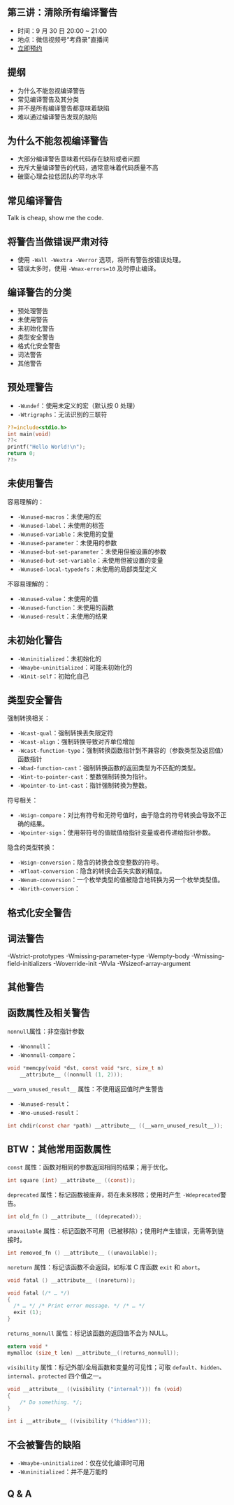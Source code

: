 ## 第三讲：清除所有编译警告

- 时间：9 月 30 日 20:00 ~ 21:00
- 地点：微信视频号“考鼎录”直播间
- [立即预约](#/3)

		
## 提纲

- 为什么不能忽视编译警告
- 常见编译警告及其分类
- 并不是所有编译警告都意味着缺陷
- 难以通过编译警告发现的缺陷

		
## 为什么不能忽视编译警告

- 大部分编译警告意味着代码存在缺陷或者问题
- 充斥大量编译警告的代码，通常意味着代码质量不高
- 破窗心理会拉低团队的平均水平

		
## 常见编译警告

Talk is cheap, show me the code.

		
## 将警告当做错误严肃对待

- 使用 `-Wall -Wextra -Werror` 选项，将所有警告按错误处理。
- 错误太多时，使用 `-Wmax-errors=10` 及时停止编译。

		
## 编译警告的分类

- 预处理警告
- 未使用警告
- 未初始化警告
- 类型安全警告
- 格式化安全警告
- 词法警告
- 其他警告

		
## 预处理警告

- `-Wundef`：使用未定义的宏（默认按 0 处理）
- `-Wtrigraphs`：无法识别的三联符

```c
??=include<stdio.h>
int main(void)
??<
printf("Hello World!\n");
return 0;
??>
```

		
## 未使用警告

容易理解的：
- `-Wunused-macros`：未使用的宏
- `-Wunused-label`：未使用的标签
- `-Wunused-variable`：未使用的变量
- `-Wunused-parameter`：未使用的参数
- `-Wunused-but-set-parameter`：未使用但被设置的参数
- `-Wunused-but-set-variable`：未使用但被设置的变量
- `-Wunused-local-typedefs`：未使用的局部类型定义

	
不容易理解的：
- `-Wunused-value`：未使用的值
- `-Wunused-function`：未使用的函数
- `-Wunused-result`：未使用的结果

		
## 未初始化警告

- `-Wuninitialized`：未初始化的
- `-Wmaybe-uninitialized`：可能未初始化的
- `-Winit-self`：初始化自己

		
## 类型安全警告

强制转换相关：
- `-Wcast-qual`：强制转换丢失限定符
- `-Wcast-align`：强制转换导致对齐单位增加
- `-Wcast-function-type`：强制转换函数指针到不兼容的（参数类型及返回值）函数指针
- `-Wbad-function-cast`：强制转换函数的返回类型为不匹配的类型。
- `-Wint-to-pointer-cast`：整数强制转换为指针。
- `-Wpointer-to-int-cast`：指针强制转换为整数。

	
符号相关：
- `-Wsign-compare`：对比有符号和无符号值时，由于隐含的符号转换会导致不正确的结果。
- `-Wpointer-sign`：使用带符号的值赋值给指针变量或者传递给指针参数。

	
隐含的类型转换：
- `-Wsign-conversion`：隐含的转换会改变整数的符号。
- `-Wfloat-conversion`：隐含的转换会丢失实数的精度。
- `-Wenum-conversion`：一个枚举类型的值被隐含地转换为另一个枚举类型值。
- `-Warith-conversion`：

		
## 格式化安全警告

		
## 词法警告

-Wstrict-prototypes
-Wmissing-parameter-type
-Wempty-body
-Wmissing-field-initializers
-Woverride-init
-Wvla
-Wsizeof-array-argument

		
## 其他警告

		
## 函数属性及相关警告

`nonnull`属性：非空指针参数

- `-Wnonnull`：
- `-Wnonnull-compare`：

```c
void *memcpy(void *dst, const void *src, size_t n)
    __attribute__ ((nonnull (1, 2)));
```

	
`__warn_unused_result__` 属性：不使用返回值时产生警告

- `-Wunused-result`：
- `-Wno-unused-result`：

```c
int chdir(const char *path) __attribute__ ((__warn_unused_result__));
```

		
## BTW：其他常用函数属性

`const` 属性：函数对相同的参数返回相同的结果；用于优化。

```c
int square (int) __attribute__ ((const));
```

	
`deprecated` 属性：标记函数被废弃，将在未来移除；使用时产生 `-Wdeprecated`警告。

```c
int old_fn () __attribute__ ((deprecated));
```

	
`unavailable` 属性：标记函数不可用（已被移除）；使用时产生错误，无需等到链接时。

```c
int removed_fn () __attribute__ ((unavailable));
```

	
`noreturn` 属性：标记该函数不会返回，如标准 C 库函数 `exit` 和 `abort`。

```c
void fatal () __attribute__ ((noreturn));

void fatal (/* … */)
{
  /* … */ /* Print error message. */ /* … */
  exit (1);
}
```

	
`returns_nonnull` 属性：标记该函数的返回值不会为 NULL。

```c
extern void *
mymalloc (size_t len) __attribute__((returns_nonnull));
```

	
`visibility` 属性：标记外部/全局函数和变量的可见性；可取 `default`、`hidden`、`internal`、`protected` 四个值之一。

```c
void __attribute__ ((visibility ("internal"))) fn (void)
{
    /* Do something. */;
}

int i __attribute__ ((visibility ("hidden")));
```

		
## 不会被警告的缺陷

- `-Wmaybe-uninitialized`：仅在优化编译时可用
- `-Wuninitialized`：并不是万能的

		
## Q & A

